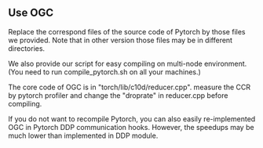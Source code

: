 ## Use OGC
Replace the correspond files of the source code of Pytorch by those files we provided. Note that in other version those files may be in different directories.

We also provide our script for easy compiling on multi-node environment. (You need to run compile_pytorch.sh on all your machines.) 

The core code of OGC is in "torch/lib/c10d/reducer.cpp". measure the CCR by pytorch profiler and change the "droprate" in reducer.cpp before compiling. 

If you do not want to recompile Pytorch, you can also easily re-implemented OGC in Pytorch DDP communication hooks. However, the speedups may be much lower than implemented in DDP module.
